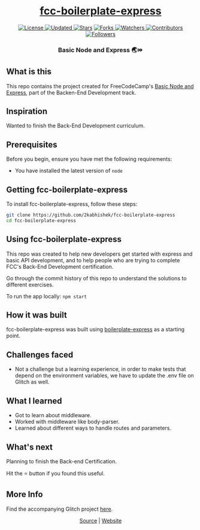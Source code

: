 <div align = "center">

<h1><a href="https://2kabhishek.github.io/fcc-boilerplate-express">fcc-boilerplate-express</a></h1>

<a href="https://github.com/2KAbhishek/fcc-boilerplate-express/blob/main/LICENSE">
<img alt="License" src="https://img.shields.io/github/license/2kabhishek/fcc-boilerplate-express?style=plastic&color=white&label=License"> </a>

<a href="https://github.com/2KAbhishek/fcc-boilerplate-express/pulse">
<img alt="Updated" src="https://img.shields.io/github/last-commit/2kabhishek/fcc-boilerplate-express?style=plastic&color=e30724&label=Updated"> </a>

<a href="https://github.com/2KAbhishek/fcc-boilerplate-express/stargazers">
<img alt="Stars" src="https://img.shields.io/github/stars/2kabhishek/fcc-boilerplate-express?style=plastic&color=00d451&label=Stars"></a>

<a href="https://github.com/2KAbhishek/fcc-boilerplate-express/network/members">
<img alt="Forks" src="https://img.shields.io/github/forks/2kabhishek/fcc-boilerplate-express?style=plastic&color=1688f0&label=Forks"> </a>

<a href="https://github.com/2KAbhishek/fcc-boilerplate-express/watchers">
<img alt="Watchers" src="https://img.shields.io/github/watchers/2kabhishek/fcc-boilerplate-express?style=plastic&color=ff5500&label=Watchers"> </a>

<a href="https://github.com/2KAbhishek/fcc-boilerplate-express/graphs/contributors">
<img alt="Contributors" src="https://img.shields.io/github/contributors/2kabhishek/fcc-boilerplate-express?style=plastic&color=f0f&label=Contributors"> </a>

<a href="https://github.com/2KAbhishek?tab=followers">
<img alt="Followers" src="https://img.shields.io/github/followers/2kabhishek?color=222&style=plastic&label=Followers"> </a>

<h3>Basic Node and Express 🌏⏩</h3>

</div>

## What is this

This repo contains the project created for FreeCodeCamp's [Basic Node and Express](https://www.freecodecamp.org/learn/back-end-development-and-apis/#basic-node-and-express), part of the Backen-End Development track.

## Inspiration

Wanted to finish the Back-End Development curriculum.

## Prerequisites

Before you begin, ensure you have met the following requirements:

- You have installed the latest version of `node`

## Getting fcc-boilerplate-express

To install fcc-boilerplate-express, follow these steps:

```bash
git clone https://github.com/2kabhishek/fcc-boilerplate-express
cd fcc-boilerplate-express
```

## Using fcc-boilerplate-express

This repo was created to help new developers get started with express and basic API development, and to help people who are trying to complete FCC's Back-End Development certification.

Go through the commit history of this repo to understand the solutions to different exercises.

To run the app locally: `npm start`

## How it was built

fcc-boilerplate-express was built using [boilerplate-express](https://github.com/freeCodeCamp/boilerplate-express/) as a starting point.

## Challenges faced

- Not a challenge but a learning experience, in order to make tests that depend on the environment variables, we have to update the .env file on Glitch as well.

## What I learned

- Got to learn about middleware.
- Worked with middleware like body-parser.
- Learned about different ways to handle routes and parameters.

## What's next

Planning to finish the Back-end Certification.

Hit the ⭐ button if you found this useful.

## More Info

Find the accompanying Glitch project [here](https://glitch.com/edit/#!/fern-quick-colby).

<div align="center">

<a href="https://github.com/2KAbhishek/fcc-boilerplate-express">Source</a> | <a href="https://2kabhishek.github.io/fcc-boilerplate-express">Website</a>

</div>
